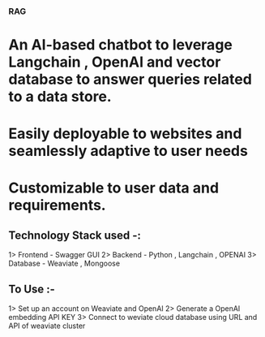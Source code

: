 ### R A G 

 # An AI-based chatbot to leverage Langchain , OpenAI and vector database to answer queries related to a data store. 
 # Easily deployable to websites and seamlessly adaptive to user needs 
 # Customizable to user data and requirements. 


## Technology Stack used -:

1> Frontend - Swagger GUI
2> Backend - Python , Langchain , OPENAI
3> Database - Weaviate , Mongoose

## To Use :-
1> Set up an account on Weaviate and OpenAI
2> Generate a OpenAI embedding API KEY
3> Connect to weviate cloud database using URL and API of weaviate cluster 



 
 
 
